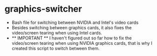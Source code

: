 # graphics-switcher
- Bash file for switching between NVIDIA and Intel's video cards
- Besides switching between graphics cards, it also fixes the video/screen tearing when using Intel cards.
- ** IMPORTANT ** I haven't figured out so far how to fix the video/screen tearing when using NVIDIA graphics cards, that is why I created this script
  to switch between them.
